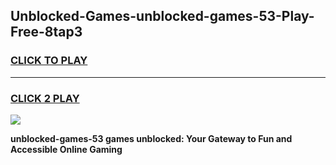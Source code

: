 
## Unblocked-Games-unblocked-games-53-Play-Free-8tap3
<h3>
<a href="https://premium76.site?title=unblocked-games-53&ref=20A">CLICK TO PLAY</a></h3>
<hr>

<h3>
<a href="https://premium76.site?title=unblocked-games-53&ref=20A">CLICK 2 PLAY</a>
  
</h3>

<a href="https://premium76.site?title=unblocked-games-53&ref=20A"><img src="https://clearcache.store/games.png"></a>


**unblocked-games-53 games unblocked: Your Gateway to Fun and Accessible Online Gaming**
